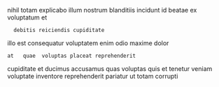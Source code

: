 <!--
title: Operative static website
author: Meaghan
date: 2014-10-11-1814
link: 2014-10-11-1814-operative-static-website
tags: [unicorns,SVG,Photoshop]
-->

nihil  totam explicabo illum nostrum blanditiis incidunt
 id beatae
ex voluptatum et  
 	  debitis reiciendis cupiditate
 illo  est
  consequatur voluptatem enim odio  maxime dolor
 	at   quae  voluptas placeat reprehenderit  
cupiditate  et ducimus accusamus quas voluptas quis et
tenetur  veniam voluptate  inventore reprehenderit
pariatur ut totam corrupti
